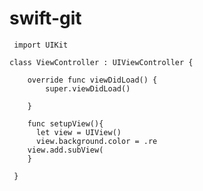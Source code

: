 # swift-git
     
     import UIKit
      
    class ViewController : UIViewController {
        
        override func viewDidLoad() {
            super.viewDidLoad()
             
        }     
        
        func setupView(){
          let view = UIView()
          view.background.color = .re
        view.add.subView(
        }
                    
     }
     

